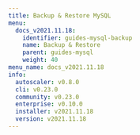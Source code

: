 ```yaml
---
title: Backup & Restore MySQL
menu:
  docs_v2021.11.18:
    identifier: guides-mysql-backup
    name: Backup & Restore
    parent: guides-mysql
    weight: 40
menu_name: docs_v2021.11.18
info:
  autoscaler: v0.8.0
  cli: v0.23.0
  community: v0.23.0
  enterprise: v0.10.0
  installer: v2021.11.18
  version: v2021.11.18
---
```


